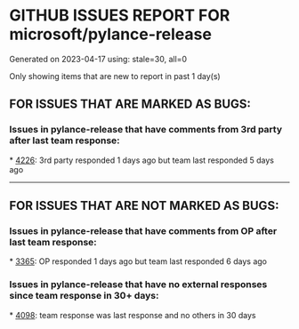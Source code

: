 
# GITHUB ISSUES REPORT FOR microsoft/pylance-release


Generated on 2023-04-17 using: stale=30, all=0


Only showing items that are new to report in past 1 day(s)


## FOR ISSUES THAT ARE MARKED AS BUGS:


### Issues in pylance-release that have comments from 3rd party after last team response:


\* [4226](https://github.com/microsoft/pylance-release/issues/4226 "intellisense doesn't work in jupyter notebooks on a remote server when an anaconda env is chosen for running the kernel"): 3rd party responded 1 days ago but team last responded 5 days ago

---

## FOR ISSUES THAT ARE NOT MARKED AS BUGS:


### Issues in pylance-release that have comments from OP after last team response:


\* [3365](https://github.com/microsoft/pylance-release/issues/3365 "Local import inside conda editable package doesn't work."): OP responded 1 days ago but team last responded 6 days ago

### Issues in pylance-release that have no external responses since team response in 30+ days:


\* [4098](https://github.com/microsoft/pylance-release/issues/4098 "semantic highlight and hints for a TypedDict's get function."): team response was last response and no others in 30 days
